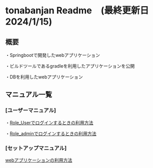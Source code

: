 # tonabanjan Readme　(最終更新日 2024/1/15)
## 概要
・Springbootで開発したwebアプリケーション

・ビルドツールであるgradleを利用したアプリケーションを公開

・DBを利用したwebアプリケーション

## マニュアル一覧
### [ユーザーマニュアル]
・[Role_Userでログインするときの利用方法](https://github.com/e1b21115/tonbanjan/blob/main/manual/user_manual/RoleUser_Readme.md)

・[Role_adminでログインするときの利用方法](https://github.com/e1b21115/tonbanjan/blob/main/manual/user_manual/RoleAdmin_Readme.md)

### [セットアップマニュアル]
[webアプリケーションの利用方法](https://github.com/e1b21115/tonbanjan/blob/write_SetUpManual/manual/SetUpReadme.md)
